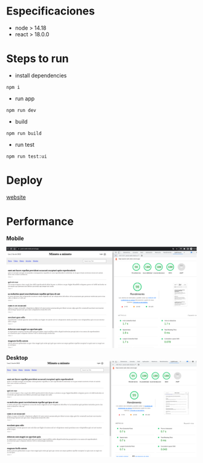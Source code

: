 # Especificaciones
- node > 14.18
- react > 18.0.0

# Steps to run

- install dependencies
```shell
npm i
```

- run app
```shell
npm run dev
```


- build
```shell
npm run build
```

- run test
```shell
npm run test:ui
```

# Deploy

[website](https://posts-web-vitals.vercel.app)


# Performance

**Mobile** 

 ![Lighthouse mobile](/src/assets/images/mobile.png)

**Desktop** 
 ![Lighthouse desktop](/src/assets/images/desktop.png)


